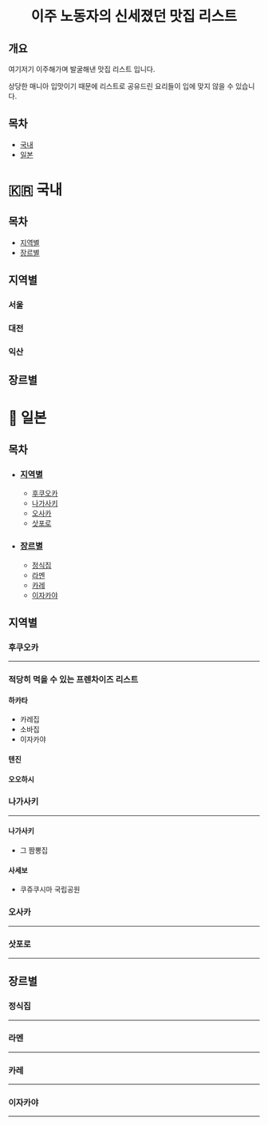 # <center>이주 노동자의 신세졌던 맛집 리스트<center/>

## 개요

여기저기 이주해가며 발굴해낸 맛집 리스트 입니다.

상당한 매니아 입맛이기 때문에 리스트로 공유드린 요리들이 입에 맞지 않을 수 있습니다.

## 목차

- [국내](#-국내)
- [일본](#-일본)

# 🇰🇷 국내

## 목차

- [지역별](#지역별)
- [장르별](#장르별)

## 지역별

### 서울

### 대전

### 익산

## 장르별

# 🍢 일본

## 목차

- ### [지역별](#지역별-1)

  - [후쿠오카](#후쿠오카)
  - [나가사키](#나가사키)
  - [오사카](#오사카)
  - [삿포로](#삿포로)

- ### [장르별](#장르별-1)
  - [정식집](#정식집)
  - [라멘](#라멘)
  - [카레](#카레)
  - [이자카야](#이자카야)

## 지역별

### 후쿠오카

<hr>

### 적당히 먹을 수 있는 프렌차이즈 리스트

#### 하카타

- 카레집
- 소바집
- 이자카야

#### 텐진

#### 오오하시

### 나가사키

<hr>

#### 나가사키

- 그 짬뽕집

#### 사세보

- 쿠쥬쿠시마 국립공원

### 오사카

<hr>

### 삿포로

<hr>

## 장르별

### 정식집

<hr>

### 라멘

<hr>

### 카레

<hr>

### 이자카야

<hr>
